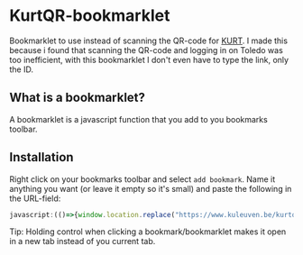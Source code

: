 # KurtQR-bookmarklet
Bookmarklet to use instead of scanning the QR-code for [KURT](https://bib.kuleuven.be/english/facilities/reservations "KU Leuven Reservation Tool"). I made this because i found that scanning the QR-code and logging in on Toledo was too inefficient, with this bookmarklet I don't even have to type the link, only the ID.

## What is a bookmarklet?
A bookmarklet is a javascript function that you add to you bookmarks toolbar.

## Installation
Right click on your bookmarks toolbar and select `add bookmark`. Name it anything you want (or leave it empty so it's small) and paste the following in the URL-field:
```js
javascript:(()=>{window.location.replace("https://www.kuleuven.be/kurtqr?id=".concat(prompt("ID on the KurtQR link","300000")));})();
```
Tip: Holding control when clicking a bookmark/bookmarklet makes it open in a new tab instead of you current tab.

